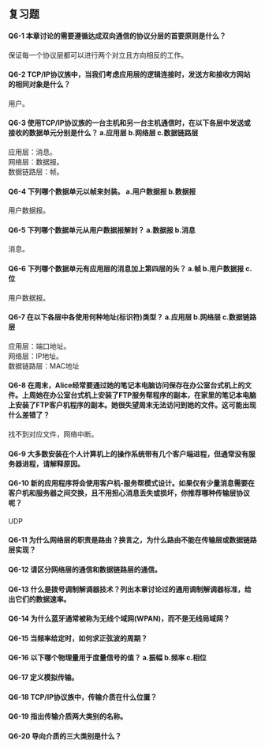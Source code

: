 ## 复习题
#### Q6-1 本章讨论的需要遵循达成双向通信的协议分层的首要原则是什么？
保证每一个协议层都可以进行两个对立且方向相反的工作。

#### Q6-2 TCP/IP协议族中，当我们考虑应用层的逻辑连接时，发送方和接收方网站的相同对象是什么？
用户。

#### Q6-3 使用TCP/IP协议族的一台主机和另一台主机通信时，在以下各层中发送或接收的数据单元分别是什么？ a.应用层 b.网络层 c.数据链路层
应用层：消息。   
网络层：数据报。   
数据链路层：帧。

#### Q6-4 下列哪个数据单元以帧来封装。 a.用户数据报 b.数据报
用户数据报。

#### Q6-5 下列哪个数据单元从用户数据报解封？ a.数据报 b.消息
消息。

#### Q6-6 下列哪个数据单元有应用层的消息加上第四层的头？ a.帧 b.用户数据报 c.位
用户数据报。

#### Q6-7 在以下各层中各使用何种地址(标识符)类型？ a.应用层 b.网络层 c.数据链路层
应用层：端口地址。    
网络层：IP地址。    
数据链路层：MAC地址

#### Q6-8 在周末，Alice经常要通过她的笔记本电脑访问保存在办公室台式机上的文件。上周她在办公室台式机上安装了FTP服务帮程序的副本，在家里的笔记本电脑上安装了FTP客户机程序的副本。她很失望周末无法访问到她的文件。这可能出现什么差错了？
找不到对应文件，网络中断。

#### Q6-9 大多数安装在个人计算机上的操作系统带有几个客户端进程，但通常没有服务器进程，请解释原因。


#### Q6-10 新的应用程序将会使用客户机-服务帮模式设计。如果仅有少量消息需要在客户机和服务器之间交换，且不用担心消息丢失或损坏，你推荐哪种传输层协议呢？
UDP

#### Q6-11 为什么网络层的职责是路由？换言之，为什么路由不能在传输层或数据链路层实现？


#### Q6-12 请区分网络层的通信和数据链路层的通信。


#### Q6-13 什么是拨号调制解调器技术？列出本章讨论过的通用调制解调器标准，给出它们的数据速率。


#### Q6-14 为什么蓝牙通常被称为无线个域网(WPAN)，而不是无线局域网？


#### Q6-15 当频率给定时，如何求正弦波的周期？


#### Q6-16 以下哪个物理量用于度量信号的值？ a.振幅 b.频率 c.相位


#### Q6-17 定义模拟传输。


#### Q6-18 TCP/IP协议族中，传输介质在什么位置？


#### Q6-19 指出传输介质两大类别的名称。


#### Q6-20 导向介质的三大类别是什么？

